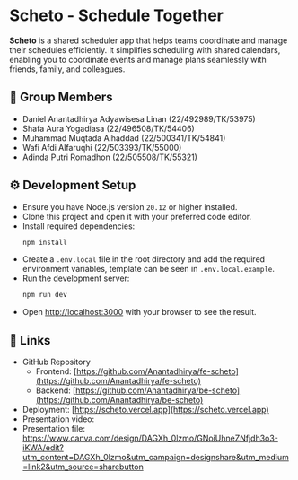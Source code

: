 # Scheto - Schedule Together

**Scheto** is a shared scheduler app that helps teams coordinate and manage their schedules efficiently. It simplifies scheduling with shared calendars, enabling you to coordinate events and manage plans seamlessly with friends, family, and colleagues.

## 👤 Group Members

- Daniel Anantadhirya Adyawisesa Linan (22/492989/TK/53975)
- Shafa Aura Yogadiasa (22/496508/TK/54406)
- Muhammad Muqtada Alhaddad (22/500341/TK/54841)
- Wafi Afdi Alfaruqhi (22/503393/TK/55000)
- Adinda Putri Romadhon (22/505508/TK/55321)

## ⚙️ Development Setup

- Ensure you have Node.js version `20.12` or higher installed.
- Clone this project and open it with your preferred code editor.
- Install required dependencies:
  ```bash
  npm install
  ```
- Create a `.env.local` file in the root directory and add the required environment variables, template can be seen in `.env.local.example`.
- Run the development server:
  ```bash
  npm run dev
  ```
- Open [http://localhost:3000](http://localhost:3000) with your browser to see the result.

## 🔗 Links

- GitHub Repository
  - Frontend: [https://github.com/Anantadhirya/fe-scheto](https://github.com/Anantadhirya/fe-scheto)
  - Backend: [https://github.com/Anantadhirya/be-scheto](https://github.com/Anantadhirya/be-scheto)
- Deployment: [https://scheto.vercel.app](https://scheto.vercel.app)
- Presentation video:
- Presentation file: https://www.canva.com/design/DAGXh_0lzmo/GNoiUhneZNfjdh3o3-iKWA/edit?utm_content=DAGXh_0lzmo&utm_campaign=designshare&utm_medium=link2&utm_source=sharebutton
